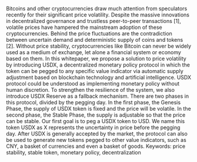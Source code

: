    Bitcoins and other cryptocurrencies draw much attention from speculators recently for their significant price volatility. Despite the massive innovations in decentralized governance and trustless peer-to-peer transactions [1], volatile prices have hampered the mainstream adoption of these cryptocurrencies. Behind the price fluctuations are the contradiction between uncertain demand and deterministic supply of coins and tokens [2]. Without price stability, cryptocurrencies like Bitcoin can never be widely used as a medium of exchange, let alone a financial system or economy based on them.
In this whitepaper, we propose a solution to price volatility by introducing USDX, a decentralized monetary policy protocol in which the token can be pegged to any specific value indicator via automatic supply adjustment based on blockchain technology and artificial intelligence. USDX protocol could be understood as implementing monetary policy without human discretion. To strengthen the resilience of the system, we also introduce USDX Reserve as a fallback mechanism.
There are two phases in this protocol, divided by the pegging day. In the first phase, the Genesis Phase, the supply of USDX token is fixed and the price will be volatile. In the second phase, the Stable Phase, the supply is adjustable so that the price can be stable. Our first goal is to peg a USDX token to USD. We name this token USDX as X represents the uncertainty in price before the pegging day. After USDX is generally accepted by the market, the protocol can also be used to generate new tokens pegged to other value indicators, such as CNY, a basket of currencies and even a basket of goods.
Keywords: price stability, stable token, monetary policy, decentralization
